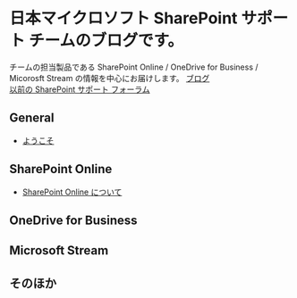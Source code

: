 # 日本マイクロソフト SharePoint サポート チームのブログです。

チームの担当製品である SharePoint Online / OneDrive for Business / Micorosft Stream の情報を中心にお届けします。
[ブログ](https://jpspsupport.github.io/blog)  
[以前の SharePoint サポート フォーラム](https://social.msdn.microsoft.com/Forums/ja-JP/home?forum=sharepointsupportteamja)  

## General
- [ようこそ](./articles/general/welcome.md)

## SharePoint Online
- [SharePoint Online について](./articles/sharepoint-online/spo.md)

## OneDrive for Business

## Microsoft Stream

## そのほか